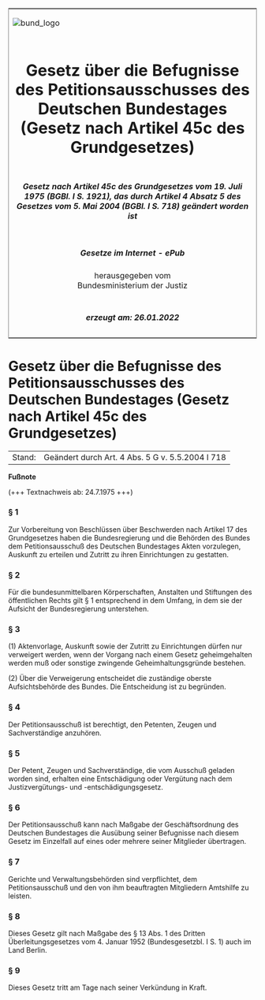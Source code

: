 <span id="DECKBLATT.html"></span>

<table border="0" frame="border" width="100%">

<tr valign="top">

<td align="left">

![bund\_logo](BfJ_2021_Web_de_de.gif)

</td>

<td align="right">

 

</td>

</tr>

<tr align="center" valign="middle">

<td colspan="2">

# Gesetz über die Befugnisse des Petitionsausschusses des Deutschen Bundestages (Gesetz nach Artikel 45c des Grundgesetzes)

</td>

</tr>

<tr align="center" valign="middle">

<td colspan="2">

##### Gesetz nach Artikel 45c des Grundgesetzes vom 19. Juli 1975 (BGBl. I S. 1921), das durch Artikel 4 Absatz 5 des Gesetzes vom 5. Mai 2004 (BGBl. I S. 718) geändert worden ist

</td>

</tr>

<tr align="center" valign="middle">

<td colspan="2">

  
  

##### Gesetze im Internet - ePub  
  
herausgegeben vom  
Bundesministerium der Justiz

</td>

</tr>

<tr align="center" valign="bottom">

<td colspan="2">

  
  

##### erzeugt am: 26.01.2022

</td>

</tr>

</table>

<span id="BJNR019210975.html"></span>

# Gesetz über die Befugnisse des Petitionsausschusses des Deutschen Bundestages (Gesetz nach Artikel 45c des Grundgesetzes)

<div>

<div class="jnhtml">

|        |                                                  |
| ------ | ------------------------------------------------ |
| Stand: | Geändert durch Art. 4 Abs. 5 G v. 5.5.2004 I 718 |

</div>

</div>

<div>

  
**Fußnote**

<div class="jnhtml">

<div>

<div class="jurAbsatz">

(+++ Textnachweis ab: 24.7.1975 +++)

</div>

</div>

</div>

</div>

<span id="BJNR019210975BJNE000100314.html"></span>

### § 1  

<div>

<div class="jnhtml">

<div>

<div class="jurAbsatz">

Zur Vorbereitung von Beschlüssen über Beschwerden nach Artikel 17 des
Grundgesetzes haben die Bundesregierung und die Behörden des Bundes dem
Petitionsausschuß des Deutschen Bundestages Akten vorzulegen, Auskunft
zu erteilen und Zutritt zu ihren Einrichtungen zu gestatten.

</div>

</div>

</div>

</div>

<span id="BJNR019210975BJNE000200314.html"></span>

### § 2  

<div>

<div class="jnhtml">

<div>

<div class="jurAbsatz">

Für die bundesunmittelbaren Körperschaften, Anstalten und Stiftungen des
öffentlichen Rechts gilt § 1 entsprechend in dem Umfang, in dem sie der
Aufsicht der Bundesregierung unterstehen.

</div>

</div>

</div>

</div>

<span id="BJNR019210975BJNE000300314.html"></span>

### § 3  

<div>

<div class="jnhtml">

<div>

<div class="jurAbsatz">

(1) Aktenvorlage, Auskunft sowie der Zutritt zu Einrichtungen dürfen nur
verweigert werden, wenn der Vorgang nach einem Gesetz geheimgehalten
werden muß oder sonstige zwingende Geheimhaltungsgründe bestehen.

</div>

<div class="jurAbsatz">

(2) Über die Verweigerung entscheidet die zuständige oberste
Aufsichtsbehörde des Bundes. Die Entscheidung ist zu begründen.

</div>

</div>

</div>

</div>

<span id="BJNR019210975BJNE000400314.html"></span>

### § 4  

<div>

<div class="jnhtml">

<div>

<div class="jurAbsatz">

Der Petitionsausschuß ist berechtigt, den Petenten, Zeugen und
Sachverständige anzuhören.

</div>

</div>

</div>

</div>

<span id="BJNR019210975BJNE000501377.html"></span>

### § 5  

<div>

<div class="jnhtml">

<div>

<div class="jurAbsatz">

Der Petent, Zeugen und Sachverständige, die vom Ausschuß geladen worden
sind, erhalten eine Entschädigung oder Vergütung nach dem
Justizvergütungs- und -entschädigungsgesetz.

</div>

</div>

</div>

</div>

<span id="BJNR019210975BJNE000600314.html"></span>

### § 6  

<div>

<div class="jnhtml">

<div>

<div class="jurAbsatz">

Der Petitionsausschuß kann nach Maßgabe der Geschäftsordnung des
Deutschen Bundestages die Ausübung seiner Befugnisse nach diesem Gesetz
im Einzelfall auf eines oder mehrere seiner Mitglieder übertragen.

</div>

</div>

</div>

</div>

<span id="BJNR019210975BJNE000700314.html"></span>

### § 7  

<div>

<div class="jnhtml">

<div>

<div class="jurAbsatz">

Gerichte und Verwaltungsbehörden sind verpflichtet, dem
Petitionsausschuß und den von ihm beauftragten Mitgliedern Amtshilfe zu
leisten.

</div>

</div>

</div>

</div>

<span id="BJNR019210975BJNE000800314.html"></span>

### § 8  

<div>

<div class="jnhtml">

<div>

<div class="jurAbsatz">

Dieses Gesetz gilt nach Maßgabe des § 13 Abs. 1 des Dritten
Überleitungsgesetzes vom 4. Januar 1952 (Bundesgesetzbl. I S. 1) auch
im Land Berlin.

</div>

</div>

</div>

</div>

<span id="BJNR019210975BJNE000900314.html"></span>

### § 9  

<div>

<div class="jnhtml">

<div>

<div class="jurAbsatz">

Dieses Gesetz tritt am Tage nach seiner Verkündung in Kraft.

</div>

</div>

</div>

</div>
